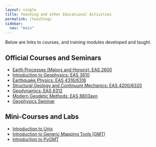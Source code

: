 ```yaml
---
layout: single
title: Teaching and other Educational Activities
permalink: /teaching/
sidebar:
  nav: "main"
---
```

Below are links to courses, and training modules developed and taught.  

## Official Courses and Seminars
<!--- * [Earth Processes (Majors and Honors): EAS 2600](http://geophysics.eas.gatech.edu/anewman/classes/EarthProcesses) --->
* [Earth Processes (Majors and Honors): EAS 2600](/teaching/EarthProcesses) 
* [Introduction to Geophysics: EAS 3610](http://geophysics.eas.gatech.edu/anewman/classes/Geophysics) 
* [Earthquake Physics: EAS 4316/6316](http://geophysics.eas.gatech.edu/anewman/classes/EQPhysics)
* [Structural Geology and Continuum Mechanics: EAS 4200/6320](http://geophysics.eas.gatech.edu/anewman/classes/Structure) 
* [Geodynamics: EAS 6312](http://geophysics.eas.gatech.edu/anewman/classes/Geodynamics)
* [Modern Geodetic Methods: EAS 8803avn](http://geophysics.eas.gatech.edu/anewman/classes/MdrnGeodMthds/)
* [Geophysics Seminar](http://geophysics.eas.gatech.edu/classes/Seminar/)

## Mini-Courses and Labs
* [Introduction to Unix](http://geophysics.eas.gatech.edu/anewman/classes/Intro_Unix)
* [Introduction to Generic Mapping Tools (GMT)](http://geophysics.eas.gatech.edu/anewman/classes/Intro_GMT)
* [Introduction to PyGMT](https://github.com/avnewman/pyGMT-Tutorial)

